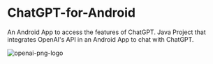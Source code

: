 # ChatGPT-for-Android
An Android App to access the features of ChatGPT. Java Project that integrates OpenAI's API in an Android App to chat with ChatGPT.

![openai-png-logo](https://user-images.githubusercontent.com/84302868/229199091-3d3d0899-c1cf-46e1-aa5f-9aab2c964eb6.png)
